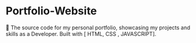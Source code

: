 # Portfolio-Website
🚀 The source code for my personal portfolio, showcasing my projects and skills as a  Developer. Built with [ HTML, CSS , JAVASCRIPT].
